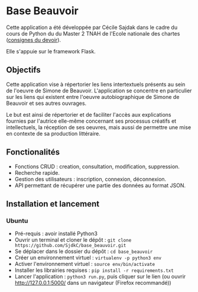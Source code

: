 # Base Beauvoir

Cette application a été développée par Cécile Sajdak 
dans le cadre du cours de Python du du Master 2 TNAH de l'Ecole nationale des chartes 
([consignes du devoir](https://github.com/PonteIneptique/cours-python/wiki/2021-2022-Devoir)).

Elle s'appuie sur le framework Flask.


## Objectifs
Cette application vise à répertorier les
liens intertextuels présents au sein de 
l'oeuvre de Simone de Beauvoir. 
L'application se concentre en particulier 
sur les liens qui existent entre l'oeuvre autobiographique 
de Simone de Beauvoir et ses autres ouvrages.

Le but est ainsi de répertorier et
de faciliter l'accès aux explications fournies par
l'autrice elle-même concernant ses processus
créatifs et intellectuels, la réception de ses
oeuvres, mais aussi de permettre une mise en
contexte de sa production littéraire.

## Fonctionalités

- Fonctions CRUD : creation, consultation, 
modification, suppression.
- Recherche rapide.
- Gestion des utilisateurs : inscription, connexion, déconnexion.
- API permettant de récupérer une partie des 
données au format JSON.

## Installation et lancement
### Ubuntu
- Pré-requis : avoir installé Python3
- Ouvrir un terminal et cloner le dépôt : `git clone https://github.com/SjdkC/base_beauvoir.git`
- Se déplacer dans le dossier du dépôt : `cd base_beauvoir`
- Créer un environnement virtuel : `virtualenv -p python3 env`
- Activer l'environnement virtuel : `source env/bin/activate`
- Installer les librairies requises : `pip install -r requirements.txt`
- Lancer l'application : `python3 run.py`, puis cliquer sur le lien
(ou ouvrir http://127.0.0.1:5000/ dans un navigateur (Firefox recommandé))

